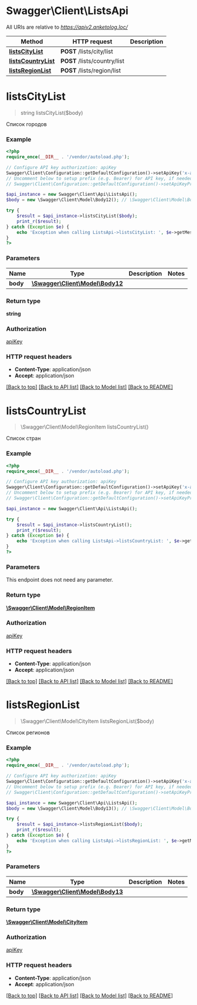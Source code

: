 # Swagger\Client\ListsApi

All URIs are relative to *https://apiv2.anketolog.loc/*

Method | HTTP request | Description
------------- | ------------- | -------------
[**listsCityList**](ListsApi.md#listsCityList) | **POST** /lists/city/list | 
[**listsCountryList**](ListsApi.md#listsCountryList) | **POST** /lists/country/list | 
[**listsRegionList**](ListsApi.md#listsRegionList) | **POST** /lists/region/list | 


# **listsCityList**
> string listsCityList($body)



Список городов

### Example
```php
<?php
require_once(__DIR__ . '/vendor/autoload.php');

// Configure API key authorization: apiKey
Swagger\Client\Configuration::getDefaultConfiguration()->setApiKey('x-anketolog-apikey', 'YOUR_API_KEY');
// Uncomment below to setup prefix (e.g. Bearer) for API key, if needed
// Swagger\Client\Configuration::getDefaultConfiguration()->setApiKeyPrefix('x-anketolog-apikey', 'Bearer');

$api_instance = new Swagger\Client\Api\ListsApi();
$body = new \Swagger\Client\Model\Body12(); // \Swagger\Client\Model\Body12 | 

try {
    $result = $api_instance->listsCityList($body);
    print_r($result);
} catch (Exception $e) {
    echo 'Exception when calling ListsApi->listsCityList: ', $e->getMessage(), PHP_EOL;
}
?>
```

### Parameters

Name | Type | Description  | Notes
------------- | ------------- | ------------- | -------------
 **body** | [**\Swagger\Client\Model\Body12**](../Model/\Swagger\Client\Model\Body12.md)|  |

### Return type

**string**

### Authorization

[apiKey](../../README.md#apiKey)

### HTTP request headers

 - **Content-Type**: application/json
 - **Accept**: application/json

[[Back to top]](#) [[Back to API list]](../../README.md#documentation-for-api-endpoints) [[Back to Model list]](../../README.md#documentation-for-models) [[Back to README]](../../README.md)

# **listsCountryList**
> \Swagger\Client\Model\RegionItem listsCountryList()



Список стран

### Example
```php
<?php
require_once(__DIR__ . '/vendor/autoload.php');

// Configure API key authorization: apiKey
Swagger\Client\Configuration::getDefaultConfiguration()->setApiKey('x-anketolog-apikey', 'YOUR_API_KEY');
// Uncomment below to setup prefix (e.g. Bearer) for API key, if needed
// Swagger\Client\Configuration::getDefaultConfiguration()->setApiKeyPrefix('x-anketolog-apikey', 'Bearer');

$api_instance = new Swagger\Client\Api\ListsApi();

try {
    $result = $api_instance->listsCountryList();
    print_r($result);
} catch (Exception $e) {
    echo 'Exception when calling ListsApi->listsCountryList: ', $e->getMessage(), PHP_EOL;
}
?>
```

### Parameters
This endpoint does not need any parameter.

### Return type

[**\Swagger\Client\Model\RegionItem**](../Model/RegionItem.md)

### Authorization

[apiKey](../../README.md#apiKey)

### HTTP request headers

 - **Content-Type**: application/json
 - **Accept**: application/json

[[Back to top]](#) [[Back to API list]](../../README.md#documentation-for-api-endpoints) [[Back to Model list]](../../README.md#documentation-for-models) [[Back to README]](../../README.md)

# **listsRegionList**
> \Swagger\Client\Model\CityItem listsRegionList($body)



Список регионов

### Example
```php
<?php
require_once(__DIR__ . '/vendor/autoload.php');

// Configure API key authorization: apiKey
Swagger\Client\Configuration::getDefaultConfiguration()->setApiKey('x-anketolog-apikey', 'YOUR_API_KEY');
// Uncomment below to setup prefix (e.g. Bearer) for API key, if needed
// Swagger\Client\Configuration::getDefaultConfiguration()->setApiKeyPrefix('x-anketolog-apikey', 'Bearer');

$api_instance = new Swagger\Client\Api\ListsApi();
$body = new \Swagger\Client\Model\Body13(); // \Swagger\Client\Model\Body13 | 

try {
    $result = $api_instance->listsRegionList($body);
    print_r($result);
} catch (Exception $e) {
    echo 'Exception when calling ListsApi->listsRegionList: ', $e->getMessage(), PHP_EOL;
}
?>
```

### Parameters

Name | Type | Description  | Notes
------------- | ------------- | ------------- | -------------
 **body** | [**\Swagger\Client\Model\Body13**](../Model/\Swagger\Client\Model\Body13.md)|  |

### Return type

[**\Swagger\Client\Model\CityItem**](../Model/CityItem.md)

### Authorization

[apiKey](../../README.md#apiKey)

### HTTP request headers

 - **Content-Type**: application/json
 - **Accept**: application/json

[[Back to top]](#) [[Back to API list]](../../README.md#documentation-for-api-endpoints) [[Back to Model list]](../../README.md#documentation-for-models) [[Back to README]](../../README.md)

